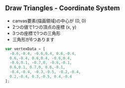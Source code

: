 ##  Draw Triangles - Coordinate System

* canvas要素(描画領域)の中心が (0, 0)
* 2つの値で1つの頂点の座標 (x, y)
* 3つの座標で1つの三角形
* 三角形が6つあります

```javascript
var vertexData = [
  -0.6,-0.4, -0.6,0.4, 0.6,-0.4,
  0.6,-0.4, 0.6,0.4, -0.6,0.4,
  -0.6,0.1, -0.7,0, -0.6,-0.1,
  0.6,0.1, 0.7,0, 0.6,-0.1,
  -0.4,-0.4, -0.3,-0.5, -0.2,-0.4,
  0.2,-0.4, 0.3,-0.5, 0.4,-0.4
];
```

